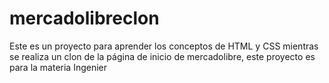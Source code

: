 # mercadolibreclon
Este es un proyecto para aprender los conceptos de HTML y CSS mientras se realiza un clon de la página de inicio de mercadolibre, este proyecto es para la materia Ingenier
